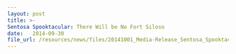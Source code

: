 ```yaml
---
layout: post
title: >-
Sentosa Spooktacular: There Will be No Fort Siloso
date:   2014-09-30
file_url: /resources/news/files/20141001_Media-Release_Sentosa_Spooktacular_There_will_be_no_Fort_Siloso.pdf
---
```


